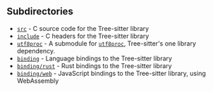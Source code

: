 Subdirectories
--------------

* [`src`](./src) - C source code for the Tree-sitter library
* [`include`](./include) - C headers for the Tree-sitter library
* [`utf8proc`](./utf8proc) - A submodule for [`utf8proc`](https://juliastrings.github.io/utf8proc/), Tree-sitter's one library dependency.
* [`binding`](./binding) - Language bindings to the Tree-sitter library
* [`binding/rust`](./binding/rust) - Rust bindings to the Tree-sitter library
* [`binding/web`](./binding/web) - JavaScript bindings to the Tree-sitter library, using WebAssembly
